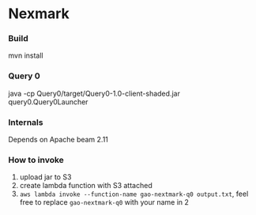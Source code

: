 # Nexmark

### Build

mvn install

### Query 0

java -cp Query0/target/Query0-1.0-client-shaded.jar query0.Query0Launcher

### Internals

Depends on Apache beam 2.11

### How to invoke

1. upload jar to S3
2. create lambda function with S3 attached
3. `aws lambda invoke --function-name gao-nextmark-q0 output.txt`, feel free to replace `gao-nextmark-q0` with your name in 2

